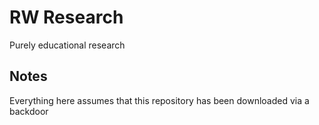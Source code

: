 # RW Research
Purely educational research

## Notes
Everything here assumes that this repository has been downloaded via a backdoor
